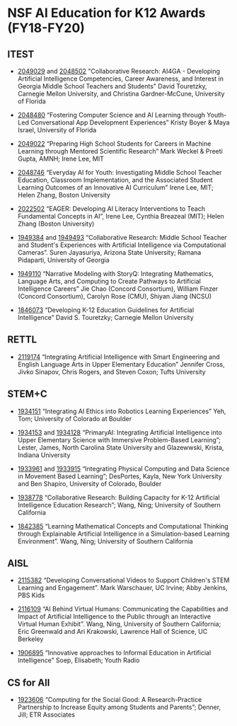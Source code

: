 # NSF AI Education for K12 Awards (FY18-FY20)
## ITEST

* [2049029](https://www.nsf.gov/awardsearch/showAward?AWD_ID=2049029) and [2048502](https://www.nsf.gov/awardsearch/showAward?AWD_ID=2048502) "Collaborative Research: AI4GA - Developing Artificial Intelligence Competencies, Career Awareness, and Interest in Georgia Middle School Teachers and Students" David Touretzky, Carnegie Mellon University, and Christina Gardner-McCune, University of Florida

* [2048480](https://www.nsf.gov/awardsearch/showAward?AWD_ID=2048480) “Fostering Computer Science and AI Learning through Youth-Led Conversational App Development Experiences” Kristy Boyer & Maya Israel, University of Florida

* [2049022](https://www.nsf.gov/awardsearch/showAward?AWD_ID=2049022) “Preparing High School Students for Careers in Machine Learning through Mentored Scientific Research” Mark Weckel & Preeti Gupta, AMNH; Irene Lee, MIT

* [2048746](https://www.nsf.gov/awardsearch/showAward?AWD_ID=2048746) “Everyday AI for Youth: Investigating Middle School Teacher Education, Classroom Implementation, and the Associated Student Learning Outcomes of an Innovative AI Curriculum” Irene Lee, MIT; Helen Zhang, Boston University

* [2022502](https://www.nsf.gov/awardsearch/showAward?AWD_ID=2022502) “EAGER: Developing AI Literacy Interventions to Teach Fundamental Concepts in AI”, Irene Lee, Cynthia Breazeal (MIT); Helen Zhang (Boston University)

* [1949384](https://www.nsf.gov/awardsearch/showAward?AWD_ID=1949384) and [1949493](https://www.nsf.gov/awardsearch/showAward?AWD_ID=1949493) “Collaborative Research: Middle School Teacher and Student's Experiences with
Artificial Intelligence via Computational Cameras”. Suren Jayasuriya, Arizona State University;
Ramana Pidaparti, University of Georgia

* [1949110](https://www.nsf.gov/awardsearch/showAward?AWD_ID=1949110&HistoricalAwards=false) “Narrative Modeling with StoryQ: Integrating Mathematics, Language Arts, and Computing to Create Pathways to Artificial Intelligence Careers” Jie Chao (Concord Consortium), William Finzer (Concord Consortium), Carolyn Rose (CMU), Shiyan Jiang (NCSU)

* [1846073](https://www.nsf.gov/awardsearch/showAward?AWD_ID=1846073) “Developing K-12 Education Guidelines for Artificial Intelligence” David S. Touretzky; Carnegie Mellon University

## RETTL
* [2119174](https://www.nsf.gov/awardsearch/showAward?AWD_ID=2119174) “Integrating Artificial Intelligence with Smart Engineering and English Language Arts in Upper Elementary Education” Jennifer Cross, Jivko Sinapov, Chris Rogers, and Steven Coxon; Tufts University

## STEM+C

* [1934151](https://www.nsf.gov/awardsearch/showAward?AWD_ID=1934151) “Integrating AI Ethics into Robotics Learning Experiences” Yeh, Tom; University of Colorado at Boulder

* [1934153](https://www.nsf.gov/awardsearch/showAward?AWD_ID=1934153) and [1934128](https://www.nsf.gov/awardsearch/showAward?AWD_ID=1934128) “PrimaryAI: Integrating Artificial Intelligence into Upper Elementary Science with Immersive Problem-Based Learning”; Lester, James, North Carolina State University and Glazewwski, Krista, Indiana University

* [1933961](https://www.nsf.gov/awardsearch/showAward?AWD_ID=1933961) and [1933915](https://www.nsf.gov/awardsearch/showAward?AWD_ID=1933915) “Integrating Physical Computing and Data Science in Movement Based Learning”; DesPortes, Kayla, New York University and Ben Shapiro, University of Colorado, Boulder

* [1938778](https://www.nsf.gov/awardsearch/showAward?AWD_ID=1938758) “Collaborative Research: Building Capacity for K-12 Artificial Intelligence Education Research”; Wang, Ning; University of Southern California

* [1842385](https://www.nsf.gov/awardsearch/showAward?AWD_ID=1842385) “Learning Mathematical Concepts and Computational Thinking through Explainable Artificial Intelligence in a Simulation-based Learning Environment”. Wang, Ning; University of Southern California

## AISL

* [2115382](https://www.nsf.gov/awardsearch/showAward?AWD_ID=2115382) “Developing Conversational Videos to Support Children's STEM Learning and Engagement”. Mark Warschauer, UC Irvine; Abby Jenkins, PBS Kids

* [2116109](https://www.nsf.gov/awardsearch/showAward?AWD_ID=2116109) “AI Behind Virtual Humans: Communicating the Capabilities and Impact of Artificial
Intelligence to the Public through an Interactive Virtual Human Exhibit”. Wang, Ning, University of Southern California; Eric Greenwald and Ari Krakowski, Lawrence Hall of Science, UC Berkeley

* [1906895](https://www.nsf.gov/awardsearch/showAward?AWD_ID=1906895) “Innovative approaches to Informal Education in Artificial Intelligence” Soep, Elisabeth; Youth Radio

## CS for All

* [1923606](https://www.nsf.gov/awardsearch/showAward?AWD_ID=1923606) “Computing for the Social Good: A Research-Practice Partnership to Increase Equity among Students and Parents”; Denner, Jill; ETR Associates
